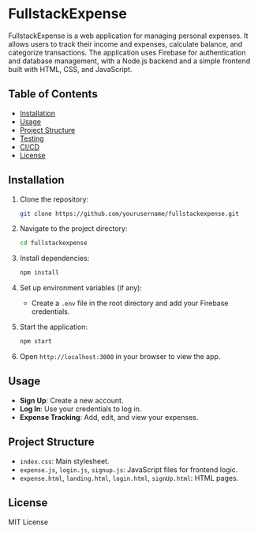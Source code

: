 # FullstackExpense

FullstackExpense is a web application for managing personal expenses. It allows users to track their income and expenses, calculate balance, and categorize transactions. The application uses Firebase for authentication and database management, with a Node.js backend and a simple frontend built with HTML, CSS, and JavaScript.

## Table of Contents
- [Installation](#installation)
- [Usage](#usage)
- [Project Structure](#project-structure)
- [Testing](#testing)
- [CI/CD](#cicd)
- [License](#license)

## Installation
1. Clone the repository:
    ```bash
    git clone https://github.com/yourusername/fullstackexpense.git
    ```
2. Navigate to the project directory:
    ```bash
    cd fullstackexpense
    ```
3. Install dependencies:
    ```bash
    npm install
    ```
4. Set up environment variables (if any):
    - Create a `.env` file in the root directory and add your Firebase credentials.

5. Start the application:
    ```bash
    npm start
    ```

6. Open `http://localhost:3000` in your browser to view the app.

## Usage
- **Sign Up**: Create a new account.
- **Log In**: Use your credentials to log in.
- **Expense Tracking**: Add, edit, and view your expenses.

## Project Structure
- `index.css`: Main stylesheet.
- `expense.js`, `login.js`, `signup.js`: JavaScript files for frontend logic.
- `expense.html`, `landing.html`, `login.html`, `signUp.html`: HTML pages.

## License
MIT License
